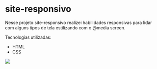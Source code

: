 # site-responsivo
<p>Nesse projeto site-responsivo realizei habilidades responsivas para lidar com alguns tipos de tela estilizando com o @media screen.</p>
<p>Tecnologias utilizadas:</p>

 - HTML
 - CSS
<img src="https://github.com/thiagogssx/site-responsivo/blob/master/assets/we-care-design.png?raw=true">
